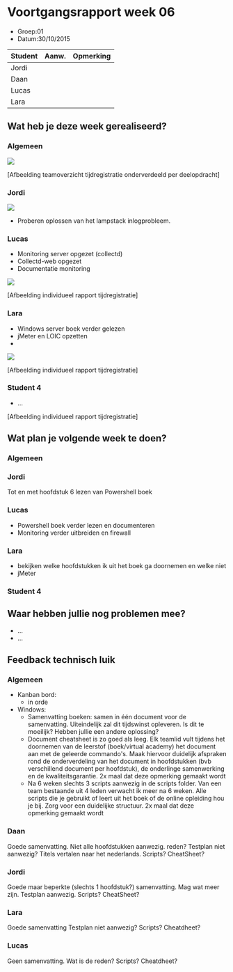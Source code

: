 # Voortgangsrapport week 06

* Groep:01
* Datum:30/10/2015

| Student  | Aanw. | Opmerking |
| :---     | :---  | :---      |
| Jordi |       |           |
| Daan |       |           |
| Lucas |       |           |
| Lara |       |           |

## Wat heb je deze week gerealiseerd?

### Algemeen


![](https://github.com/HoGentTIN/ops3-g01/blob/master/weekrapport/img/huboardweek6.PNG)

[Afbeelding teamoverzicht tijdregistratie onderverdeeld per deelopdracht]

### Jordi

![](https://github.com/HoGentTIN/ops3-g01/blob/master/weekrapport/img/Week5_Jordi_toggle.PNG)

* Proberen oplossen van het lampstack inlogprobleem.

### Lucas

* Monitoring server opgezet (collectd)
* Collectd-web opgezet
* Documentatie monitoring

![](https://github.com/HoGentTIN/ops3-g01/blob/master/weekrapport/img/Week5_Lucas_toggl.PNG)

[Afbeelding individueel rapport tijdregistratie]

### Lara

* Windows server boek verder gelezen
* jMeter en LOIC opzetten
* 
![](https://i.gyazo.com/f33be908baeec5b176ac7b168e62d99c.png)

[Afbeelding individueel rapport tijdregistratie]

### Student 4

* ...

[Afbeelding individueel rapport tijdregistratie]

## Wat plan je volgende week te doen?

### Algemeen
### Jordi
Tot en met hoofdstuk 6 lezen van Powershell boek
### Lucas
* Powershell boek verder lezen en documenteren
* Monitoring verder uitbreiden en firewall
### Lara
* bekijken welke hoofdstukken ik uit het boek ga doornemen en welke niet
* jMeter
### Student 4

## Waar hebben jullie nog problemen mee?

* ...
* ...

## Feedback technisch luik

### Algemeen
* Kanban bord:
    * in orde   
* Windows:
    * Samenvatting boeken: samen in één document voor de samenvatting. Uiteindelijk zal dit tijdswinst opleveren. Is dit te moeilijk? Hebben jullie een andere oplossing?
    * Document cheatsheet is zo goed als leeg. Elk teamlid vult tijdens het doornemen van de leerstof (boek/virtual academy) het document aan met de geleerde commando's. Maak hiervoor duidelijk afspraken rond de onderverdeling van het document in hoofdstukken (bvb verschillend document per hoofdstuk), de onderlinge samenwerking en de kwaliteitsgarantie. 2x maal dat deze opmerking gemaakt wordt
    * Na 6 weken slechts 3 scripts aanwezig in de scripts folder. Van een team bestaande uit 4 leden verwacht ik meer na 6 weken. Alle scripts die je gebruikt of leert uit het boek of de online opleiding hou je bij. Zorg voor een duidelijke structuur. 2x maal dat deze opmerking gemaakt wordt
### Daan
Goede samenvatting. 
Niet alle hoofdstukken aanwezig. reden?
Testplan niet aanwezig? 
Titels vertalen naar het nederlands.
Scripts?
CheatSheet?
### Jordi
Goede maar beperkte (slechts 1 hoofdstuk?) samenvatting. Mag wat meer zijn.
Testplan aanwezig.
Scripts?
CheatSheet?
### Lara
Goede samenvatting
Testplan niet aanwezig?
Scripts?
Cheatdheet?
### Lucas 
Geen samenvatting. Wat is de reden?
Scripts?
Cheatdheet?

